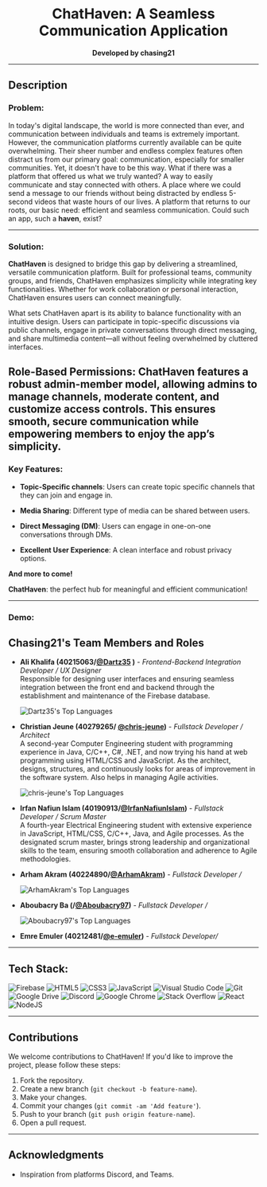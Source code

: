 <h1 align="center" id="title">ChatHaven: A Seamless Communication Application</h1>
<p align="center">
  <strong>Developed by chasing21</strong>
</p>

---

## **Description**

### **Problem:**

In today's digital landscape, the world is more connected than ever, and communication between individuals and teams is extremely important. However, the communication platforms currently available can be quite overwhelming. Their sheer number and endless complex features often distract us from our primary goal: communication, especially for smaller communities. Yet, it doesn't have to be this way. What if there was a platform that offered us what we truly wanted? A way to easily communicate and stay connected with others. A place where we could send a message to our friends without being distracted by endless 5-second videos that waste hours of our lives. A platform that returns to our roots, our basic need: efficient and seamless communication. Could such an app, such a **haven**, exist?

---

### **Solution:**

**ChatHaven** is designed to bridge this gap by delivering a streamlined, versatile communication platform. Built for professional teams, community groups, and friends, ChatHaven emphasizes simplicity while integrating key functionalities. Whether for work collaboration or personal interaction, ChatHaven ensures users can connect meaningfully.

What sets ChatHaven apart is its ability to balance functionality with an intuitive design. Users can participate in topic-specific discussions via public channels, engage in private conversations through direct messaging, and share multimedia content—all without feeling overwhelmed by cluttered interfaces.

Role-Based Permissions: ChatHaven features a robust admin-member model, allowing admins to manage channels, moderate content, and customize access controls. This ensures smooth, secure communication while empowering members to enjoy the app’s simplicity.
---

### **Key Features:**
- **Topic-Specific channels**: Users can create topic specific channels that they can join and engage in.
  
- **Media Sharing**: Different type of media can be shared between users.
  
- **Direct Messaging (DM)**: Users can engage in one-on-one conversations through DMs.
  
- **Excellent User Experience**: A clean interface and robust privacy options.

**And more to come!**

**ChatHaven**: the perfect hub for meaningful and efficient communication!

---

### **Demo:**



## **Chasing21's Team Members and Roles**

- **Ali Khalifa (40215063/[@Dartz35](https://github.com/Dartz35) )** - *Frontend-Backend Integration Developer / UX Designer*  
  Responsible for designing user interfaces and ensuring seamless integration between the front end and backend through the establishment and maintenance of the Firebase database.
  
  ![Dartz35's Top Languages](https://github-readme-stats.vercel.app/api/top-langs/?username=Dartz35&theme=highcontrast&show_icons=true&hide_border=true&layout=compact)

- **Christian Jeune (40279265/ [@chris-jeune](https://github.com/chris-jeune))** - *Fullstack Developer / Architect*  
  A second-year Computer Engineering student with programming experience in Java, C/C++, C#, .NET, and now trying his hand at web programming using HTML/CSS and JavaScript. As the architect, designs, structures, and continuously looks for areas of improvement in the software system. Also helps in managing Agile activities.

  ![chris-jeune's Top Languages](https://github-readme-stats.vercel.app/api/top-langs/?username=chris-jeune&theme=highcontrast&show_icons=true&hide_border=true&layout=compact)

- **Irfan Nafiun Islam (40190913/[@IrfanNafiunIslam](https://github.com/IrfanNafiunIslam))** - *Fullstack Developer / Scrum Master*  
  A fourth-year Electrical Engineering student with extensive experience in JavaScript, HTML/CSS, C/C++, Java, and Agile processes. As the designated scrum master, brings strong leadership and organizational skills to the team, ensuring smooth collaboration and adherence to Agile methodologies.

- **Arham Akram (40224890/[@ArhamAkram](https://github.com/ArhamAkram))** - *Fullstack Developer / <Role>*
  <Description>
  
  ![ArhamAkram's Top Languages](https://github-readme-stats.vercel.app/api/top-langs/?username=ArhamAkram&theme=highcontrast&show_icons=true&hide_border=true&layout=compact)
  
- **Aboubacry Ba (<ID>/[@Aboubacry97](https://github.com/Aboubacry97))** - *Fullstack Developer / <Role>*
  <Description>

  ![Aboubacry97's Top Languages](https://github-readme-stats.vercel.app/api/top-langs/?username=Aboubacry97&theme=highcontrast&show_icons=true&hide_border=true&layout=compact)

- **Emre Emuler (40212481/[@e-emuler](https://github.com/e-emuler))** - *Fullstack Developer/ <Role>*
  <Description>

---

## **Tech Stack:**

![Firebase](https://img.shields.io/badge/firebase-%23039BE5.svg?style=for-the-badge&logo=firebase) ![HTML5](https://img.shields.io/badge/html5-%23E34F26.svg?style=for-the-badge&logo=html5&logoColor=white) ![CSS3](https://img.shields.io/badge/css3-%231572B6.svg?style=for-the-badge&logo=css3&logoColor=white) ![JavaScript](https://img.shields.io/badge/javascript-%23323330.svg?style=for-the-badge&logo=javascript&logoColor=%23F7DF1E) ![Visual Studio Code](https://img.shields.io/badge/Visual%20Studio%20Code-0078d7.svg?style=for-the-badge&logo=visual-studio-code&logoColor=white) ![Git](https://img.shields.io/badge/git-%23F05033.svg?style=for-the-badge&logo=git&logoColor=white) ![Google Drive](https://img.shields.io/badge/Google%20Drive-4285F4?style=for-the-badge&logo=googledrive&logoColor=white) ![Discord](https://img.shields.io/badge/Discord-%235865F2.svg?style=for-the-badge&logo=discord&logoColor=white) ![Google Chrome](https://img.shields.io/badge/Google%20Chrome-4285F4?style=for-the-badge&logo=GoogleChrome&logoColor=white) ![Stack Overflow](https://img.shields.io/badge/-Stackoverflow-FE7A16?style=for-the-badge&logo=stack-overflow&logoColor=white) ![React](https://img.shields.io/badge/react-%2320232a.svg?style=for-the-badge&logo=react&logoColor=%2361DAFB) ![NodeJS](https://img.shields.io/badge/node.js-6DA55F?style=for-the-badge&logo=node.js&logoColor=white)

---

## **Contributions**

We welcome contributions to ChatHaven! If you'd like to improve the project, please follow these steps:

1. Fork the repository.
2. Create a new branch (`git checkout -b feature-name`).
3. Make your changes.
4. Commit your changes (`git commit -am 'Add feature'`).
5. Push to your branch (`git push origin feature-name`).
6. Open a pull request.

---

## **Acknowledgments**

- Inspiration from platforms Discord, and Teams.

